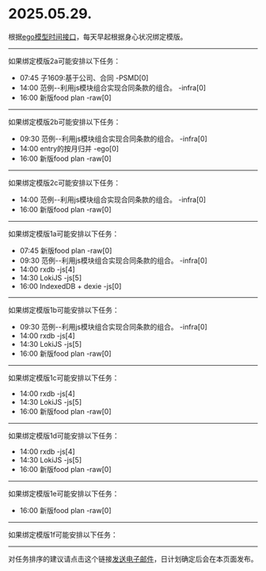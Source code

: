 # 2025.05.29.

根据[ego模型时间接口](https://gitee.com/hyg/blog/blob/master/timeflow.md)，每天早起根据身心状况绑定模版。

---
如果绑定模版2a可能安排以下任务：

- 07:45	子1609:基于公司、合同 -PSMD[0]
- 14:00	范例--利用js模块组合实现合同条款的组合。 -infra[0]
- 16:00	新版food plan -raw[0]

---
如果绑定模版2b可能安排以下任务：

- 09:30	范例--利用js模块组合实现合同条款的组合。 -infra[0]
- 14:00	entry的按月归并 -ego[0]
- 16:00	新版food plan -raw[0]

---
如果绑定模版2c可能安排以下任务：

- 14:00	范例--利用js模块组合实现合同条款的组合。 -infra[0]
- 16:00	新版food plan -raw[0]

---
如果绑定模版1a可能安排以下任务：

- 07:45	新版food plan -raw[0]
- 09:30	范例--利用js模块组合实现合同条款的组合。 -infra[0]
- 14:00	rxdb -js[4]
- 14:30	LokiJS -js[5]
- 16:00	IndexedDB + dexie -js[0]

---
如果绑定模版1b可能安排以下任务：

- 09:30	范例--利用js模块组合实现合同条款的组合。 -infra[0]
- 14:00	rxdb -js[4]
- 14:30	LokiJS -js[5]
- 16:00	新版food plan -raw[0]

---
如果绑定模版1c可能安排以下任务：

- 14:00	rxdb -js[4]
- 14:30	LokiJS -js[5]
- 16:00	新版food plan -raw[0]

---
如果绑定模版1d可能安排以下任务：

- 14:00	rxdb -js[4]
- 14:30	LokiJS -js[5]
- 16:00	新版food plan -raw[0]

---
如果绑定模版1e可能安排以下任务：

- 16:00	新版food plan -raw[0]

---
如果绑定模版1f可能安排以下任务：


---
对任务排序的建议请点击这个链接<a href="mailto:huangyg@mars22.com?subject=关于2025.05.29.任务排序的建议&body=date: 2025.05.29.%0D%0Afile: ../../blog/release/time/d.20250529.md%0D%0A---请勿修改邮件主题及以上内容---%0D%0A">发送电子邮件</a>，日计划确定后会在本页面发布。